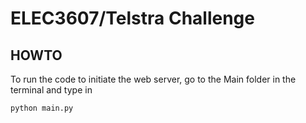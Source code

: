 # ELEC3607/Telstra Challenge

## HOWTO

To run the code to initiate the web server, go to the Main folder in the terminal and type in 

```sh
python main.py
```